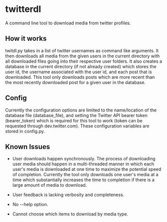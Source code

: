 # twitterdl
A command line tool to download media from twitter profiles.

## How it works
twitdl.py takes in a list of twitter usernames as command like arguments. It then downloads all media from the given users in the current directory with all downloaded files going into their respective user folders. It also creates a database in the current directory (if not already created) which stores the user id, the username associated with the user id, and each post that is downloaded. This tool only downloads posts which are more recent than the most recently downloaded post for a given user in the database.

## Config
Currently the configuration options are limited to the name/location of the database file (database_file), and setting the Twitter API bearer token (bearer_token) which is required for this tool to work (token can be requested through dev.twitter.com). These configuration variables are stored in config.py.

## Known Issues
- User downloads happen synchronously.
The process of downloading user media should happen in a multi-threaded manner in which each user's media is downloaded at one time to maximize the potential speed of completion. Currently the tool only downloads one user's media at a time which substantially increases the time to completion if there is a large amount of media to download.

- User feedback is lacking verbosity and completeness.

- No --help option.

- Cannot choose which items to download by media type.
